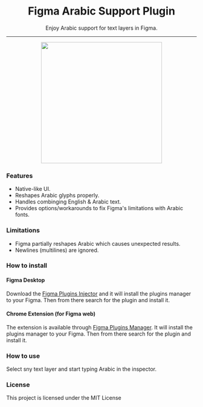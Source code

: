 <h1 align="center"> Figma Arabic Support Plugin </h1>

<p align="center"> Enjoy Arabic support for text layers in Figma. </p>

<hr/>

<p align="center">
<img src="https://cdes.github.io/figma-arabic-support-plugin/dist/preview.gif" height="320" />
</p>

<h3> Features </h3>

<ul>
  <li>Native-like UI.</li>
  <li>Reshapes Arabic glyphs properly.</li>
  <li>Handles combinging English & Arabic text.</li>
  <li>Provides options/workarounds to fix Figma's limitations with Arabic fonts.</li>
</ul>


<h3> Limitations </h3>

<ul>
  <li>Figma partially reshapes Arabic which causes unexpected results.</li>
  <li>Newlines (multilines) are ignored.</li>
</ul>


<h3> How to install </h3> 
<h4> Figma Desktop </h4> 
Download the <a href="https://github.com/cdes/figma-plugin-manager-desktop/releases">Figma Plugins Injector</a> and it will install the plugins manager to your Figma.  Then from there search for the plugin and install it.

<h4> Chrome Extension (for Figma web) </h4> 
The extension is available through <a href="https://github.com/jachui/figma-plugin-manager">Figma Plugins Manager</a>.  It will install the plugins manager to your Figma.  Then from there search for the plugin and install it.

<h3> How to use </h3> 
Select sny text layer and start typing Arabic in the inspector.


<h3>License</h3>

This project is licensed under the MIT License
